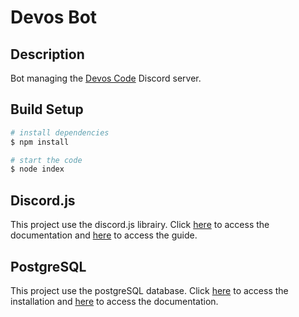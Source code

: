 # Devos Bot

## Description

Bot managing the [Devos Code](https://discord.gg/SgfzZPckVT) Discord server.

## Build Setup

```bash
# install dependencies
$ npm install

# start the code
$ node index
```

## Discord.js

This project use the discord.js librairy. Click [here](https://discord.js.org) to access the documentation and [here](https://discordjs.guide) to access the guide.

## PostgreSQL

This project use the postgreSQL database. Click [here](https://www.enterprisedb.com/downloads/postgres-postgresql-downloads) to access the installation and [here](https://www.postgresql.org/docs/) to access the documentation.